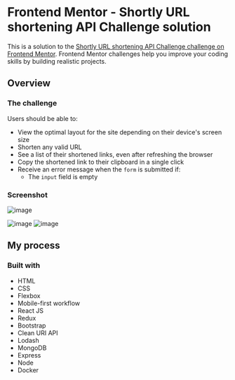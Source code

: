 # Frontend Mentor - Shortly URL shortening API Challenge solution

This is a solution to the [Shortly URL shortening API Challenge challenge on Frontend Mentor](https://www.frontendmentor.io/challenges/url-shortening-api-landing-page-2ce3ob-G). Frontend Mentor challenges help you improve your coding skills by building realistic projects. 

## Overview

### The challenge

Users should be able to:

- View the optimal layout for the site depending on their device's screen size
- Shorten any valid URL
- See a list of their shortened links, even after refreshing the browser
- Copy the shortened link to their clipboard in a single click
- Receive an error message when the `form` is submitted if:
  - The `input` field is empty

### Screenshot

![image](https://github.com/tadepoju95/react-shortly/assets/66150845/5ce52958-ca0b-4d9b-8aeb-194cd5d49b7e)

![image](https://github.com/tadepoju95/react-shortly/assets/66150845/4249c311-01ea-4524-bc7a-d1c2e8ae4e70)  ![image](https://github.com/tadepoju95/react-shortly/assets/66150845/3f4126c2-6a54-4fdc-95ed-3c64d8f57589)


## My process

### Built with

- HTML
- CSS 
- Flexbox
- Mobile-first workflow
- React JS
- Redux
- Bootstrap
- Clean URI API 
- Lodash
- MongoDB
- Express
- Node
- Docker

